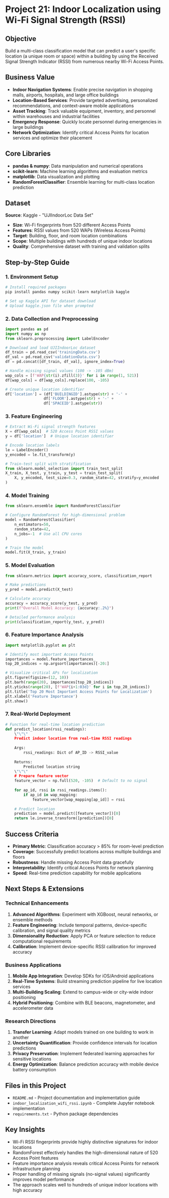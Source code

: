 # Project 21: Indoor Localization using Wi-Fi Signal Strength (RSSI)

## Objective
Build a multi-class classification model that can predict a user's specific location (a unique room or space) within a building by using the Received Signal Strength Indicator (RSSI) from numerous nearby Wi-Fi Access Points.

## Business Value
- **Indoor Navigation Systems**: Enable precise navigation in shopping malls, airports, hospitals, and large office buildings
- **Location-Based Services**: Provide targeted advertising, personalized recommendations, and context-aware mobile applications
- **Asset Tracking**: Track valuable equipment, inventory, and personnel within warehouses and industrial facilities
- **Emergency Response**: Quickly locate personnel during emergencies in large buildings
- **Network Optimization**: Identify critical Access Points for location services and optimize their placement

## Core Libraries
- **pandas & numpy**: Data manipulation and numerical operations
- **scikit-learn**: Machine learning algorithms and evaluation metrics
- **matplotlib**: Data visualization and plotting
- **RandomForestClassifier**: Ensemble learning for multi-class location prediction

## Dataset
**Source**: Kaggle - "UJIIndoorLoc Data Set"
- **Size**: Wi-Fi fingerprints from 520 different Access Points
- **Features**: RSSI values from 520 WAPs (Wireless Access Points)
- **Target**: Building, floor, and room location combinations
- **Scope**: Multiple buildings with hundreds of unique indoor locations
- **Quality**: Comprehensive dataset with training and validation splits

## Step-by-Step Guide

### 1. Environment Setup
```python
# Install required packages
pip install pandas numpy scikit-learn matplotlib kaggle

# Set up Kaggle API for dataset download
# Upload kaggle.json file when prompted
```

### 2. Data Collection and Preprocessing
```python
import pandas as pd
import numpy as np
from sklearn.preprocessing import LabelEncoder

# Download and load UJIIndoorLoc dataset
df_train = pd.read_csv('trainingData.csv')
df_val = pd.read_csv('validationData.csv') 
df = pd.concat([df_train, df_val], ignore_index=True)

# Handle missing signal values (100 -> -105 dBm)
wap_cols = [f'WAP{str(i).zfill(3)}' for i in range(1, 521)]
df[wap_cols] = df[wap_cols].replace(100, -105)

# Create unique location identifier
df['location'] = (df['BUILDINGID'].astype(str) + '-' + 
                 df['FLOOR'].astype(str) + '-' + 
                 df['SPACEID'].astype(str))
```

### 3. Feature Engineering
```python
# Extract Wi-Fi signal strength features
X = df[wap_cols]  # 520 Access Point RSSI values
y = df['location']  # Unique location identifier

# Encode location labels
le = LabelEncoder()
y_encoded = le.fit_transform(y)

# Train-test split with stratification
from sklearn.model_selection import train_test_split
X_train, X_test, y_train, y_test = train_test_split(
    X, y_encoded, test_size=0.3, random_state=42, stratify=y_encoded
)
```

### 4. Model Training
```python
from sklearn.ensemble import RandomForestClassifier

# Configure RandomForest for high-dimensional problem
model = RandomForestClassifier(
    n_estimators=50,
    random_state=42,
    n_jobs=-1  # Use all CPU cores
)

# Train the model
model.fit(X_train, y_train)
```

### 5. Model Evaluation
```python
from sklearn.metrics import accuracy_score, classification_report

# Make predictions
y_pred = model.predict(X_test)

# Calculate accuracy
accuracy = accuracy_score(y_test, y_pred)
print(f"Overall Model Accuracy: {accuracy:.2%}")

# Detailed performance analysis
print(classification_report(y_test, y_pred))
```

### 6. Feature Importance Analysis
```python
import matplotlib.pyplot as plt

# Identify most important Access Points
importances = model.feature_importances_
top_20_indices = np.argsort(importances)[-20:]

# Visualize critical APs for localization
plt.figure(figsize=(12, 10))
plt.barh(range(20), importances[top_20_indices])
plt.yticks(range(20), [f'WAP{i+1:03d}' for i in top_20_indices])
plt.title('Top 20 Most Important Access Points for Localization')
plt.xlabel('Feature Importance')
plt.show()
```

### 7. Real-World Deployment
```python
# Function for real-time location prediction
def predict_location(rssi_readings):
    \"\"\"
    Predict indoor location from real-time RSSI readings
    
    Args:
        rssi_readings: Dict of AP_ID -> RSSI_value
    
    Returns:
        Predicted location string
    \"\"\"
    # Prepare feature vector
    feature_vector = np.full(520, -105)  # Default to no signal
    
    for ap_id, rssi in rssi_readings.items():
        if ap_id in wap_mapping:
            feature_vector[wap_mapping[ap_id]] = rssi
    
    # Predict location
    prediction = model.predict([feature_vector])[0]
    return le.inverse_transform([prediction])[0]
```

## Success Criteria
- **Primary Metric**: Classification accuracy > 85% for room-level prediction
- **Coverage**: Successfully predict locations across multiple buildings and floors
- **Robustness**: Handle missing Access Point data gracefully
- **Interpretability**: Identify critical Access Points for network planning
- **Speed**: Real-time prediction capability for mobile applications

## Next Steps & Extensions

### Technical Enhancements
1. **Advanced Algorithms**: Experiment with XGBoost, neural networks, or ensemble methods
2. **Feature Engineering**: Include temporal patterns, device-specific calibration, and signal quality metrics
3. **Dimensionality Reduction**: Apply PCA or feature selection to reduce computational requirements
4. **Calibration**: Implement device-specific RSSI calibration for improved accuracy

### Business Applications
1. **Mobile App Integration**: Develop SDKs for iOS/Android applications
2. **Real-Time Systems**: Build streaming prediction pipeline for live location services
3. **Multi-Building Scaling**: Extend to campus-wide or city-wide indoor positioning
4. **Hybrid Positioning**: Combine with BLE beacons, magnetometer, and accelerometer data

### Research Directions
1. **Transfer Learning**: Adapt models trained on one building to work in another
2. **Uncertainty Quantification**: Provide confidence intervals for location predictions
3. **Privacy Preservation**: Implement federated learning approaches for sensitive locations
4. **Energy Optimization**: Balance prediction accuracy with mobile device battery consumption

## Files in this Project
- `README.md` - Project documentation and implementation guide
- `indoor_localization_wifi_rssi.ipynb` - Complete Jupyter notebook implementation
- `requirements.txt` - Python package dependencies

## Key Insights
- Wi-Fi RSSI fingerprints provide highly distinctive signatures for indoor locations
- RandomForest effectively handles the high-dimensional nature of 520 Access Point features
- Feature importance analysis reveals critical Access Points for network infrastructure planning
- Proper handling of missing signals (no-signal values) significantly improves model performance
- The approach scales well to hundreds of unique indoor locations with high accuracy